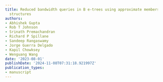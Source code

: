 ```yaml
---
title: Reduced bandwidth queries in B e-trees using approximate membership query data
  structures
authors:
- Abhishek Gupta
- Rob T Johnson
- Srinath Premachandran
- Richard P Spillane
- Sandeep Rangaswamy
- Jorge Guerra Delgado
- Kapil Chowksey
- Wenguang Wang
date: '2023-08-01'
publishDate: '2024-11-08T07:31:18.921997Z'
publication_types:
- manuscript
---
```

